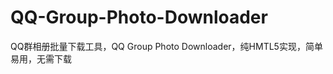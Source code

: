 QQ-Group-Photo-Downloader
=========================

QQ群相册批量下载工具，QQ Group Photo Downloader，纯HMTL5实现，简单易用，无需下载
